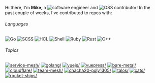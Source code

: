 Hi there, I'm **Mike**, a ![software engineer](https://img.shields.io/static/v1?style=flat-square&label=&message=software%20engineer&color=navy) and ![OSS contributor](https://img.shields.io/static/v1?style=flat-square&label=&message=OSS%20contributor&color=navy)! In the past couple of weeks, I've contributed to repos with:

###### Languages

![Go](https://img.shields.io/static/v1?logo=Go&logoColor=%23fff&style=flat-square&label=&message=Go&color=%2300ADD8) ![SCSS](https://img.shields.io/static/v1?logo=SCSS&logoColor=%23fff&style=flat-square&label=&message=SCSS&color=%23c6538c) ![HCL](https://img.shields.io/static/v1?logo=HCL&logoColor=%23fff&style=flat-square&label=&message=HCL&color=%23844FBA) ![Shell](https://img.shields.io/static/v1?logo=gnu%20bash&logoColor=%23333&style=flat-square&label=&message=Shell&color=%2389e051) ![Ruby](https://img.shields.io/static/v1?logo=Ruby&logoColor=%23fff&style=flat-square&label=&message=Ruby&color=%23701516) ![Rust](https://img.shields.io/static/v1?logo=Rust&logoColor=%23333&style=flat-square&label=&message=Rust&color=%23dea584) ![C++](https://img.shields.io/static/v1?logo=C%2B%2B&logoColor=%23fff&style=flat-square&label=&message=C++&color=%23f34b7d)

###### Topics

<a href="https://github.com/topics/service-mesh"><img src="https://img.shields.io/static/v1?style=flat-square&label=&message=service-mesh&color=blue" alt=service-mesh/></a> <a href="https://github.com/topics/golang"><img src="https://img.shields.io/static/v1?style=flat-square&label=&message=golang&color=blue" alt=golang/></a> <a href="https://github.com/topics/vuejs"><img src="https://img.shields.io/static/v1?style=flat-square&label=&message=vuejs&color=blue" alt=vuejs/></a> <a href="https://github.com/topics/vuepress"><img src="https://img.shields.io/static/v1?style=flat-square&label=&message=vuepress&color=blue" alt=vuepress/></a> <a href="https://github.com/topics/bare-metal"><img src="https://img.shields.io/static/v1?style=flat-square&label=&message=bare-metal&color=blue" alt=bare-metal/></a> <a href="https://github.com/topics/cloudflare"><img src="https://img.shields.io/static/v1?style=flat-square&label=&message=cloudflare&color=blue" alt=cloudflare/></a> <a href="https://github.com/topics/team-mesh"><img src="https://img.shields.io/static/v1?style=flat-square&label=&message=team-mesh&color=blue" alt=team-mesh/></a> <a href="https://github.com/topics/chacha20-poly1305"><img src="https://img.shields.io/static/v1?style=flat-square&label=&message=chacha20-poly1305&color=blue" alt=chacha20-poly1305/></a> <a href="https://github.com/topics/talos"><img src="https://img.shields.io/static/v1?style=flat-square&label=&message=talos&color=blue" alt=talos/></a> <a href="https://github.com/topics/cats"><img src="https://img.shields.io/static/v1?style=flat-square&label=&message=cats&color=blue" alt=cats/></a> <a href="https://github.com/topics/rocket-ships"><img src="https://img.shields.io/static/v1?style=flat-square&label=&message=rocket-ships&color=blue" alt=rocket-ships/></a>
